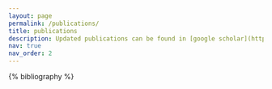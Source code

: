 ```yaml
---
layout: page
permalink: /publications/
title: publications
description: Updated publications can be found in [google scholar](https://scholar.google.com/citations?user=nTY1Y-AAAAAJ&hl=en).
nav: true
nav_order: 2
---
```


<!-- _pages/publications.md -->

<!-- Bibsearch Feature -->

<!-- {% include bib_search.liquid %} -->

<div class="publications">

{% bibliography %}

</div>
